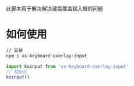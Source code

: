 此脚本用于解决解决键盘覆盖输入框的问题

# 如何使用
```bash
// 安装
npm i xx-keyboard-overlay-input
```
```javascript
import koinput from 'xx-keyboard-overlay-input'
// 初始化
koinput()
```